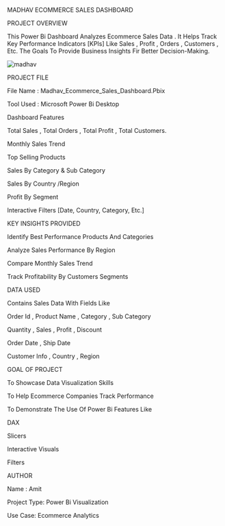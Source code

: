 MADHAV ECOMMERCE SALES DASHBOARD

PROJECT OVERVIEW 

This Power Bi Dashboard Analyzes Ecommerce Sales Data . It Helps Track Key Performance Indicators [KPIs] Like Sales , Profit , Orders , Customers , Etc. The Goals To Provide Business Insights Fir Better Decision-Making.

![madhav ](https://github.com/user-attachments/assets/5605e04f-1fc3-405f-97de-fb69016e5f9e)


PROJECT FILE 

File Name : Madhav_Ecommerce_Sales_Dashboard.Pbix

Tool Used : Microsoft Power Bi Desktop

Dashboard Features 

Total Sales , Total Orders , Total Profit , Total Customers.

Monthly Sales Trend 

Top Selling Products

Sales By Category & Sub Category

Sales By Country /Region 

Profit By Segment 

Interactive Filters [Date, Country, Category, Etc.]

KEY INSIGHTS PROVIDED 

Identify Best Performance Products And Categories

Analyze Sales Performance By Region 

Compare Monthly Sales Trend 

Track Profitability By Customers Segments

DATA USED 

Contains Sales Data With Fields Like

Order Id , Product Name , Category , Sub Category

Quantity , Sales , Profit , Discount 

Order Date , Ship Date

Customer Info , Country , Region

GOAL OF PROJECT

To Showcase Data Visualization Skills 

To Help Ecommerce Companies Track Performance 

To Demonstrate The Use Of Power Bi Features Like 

DAX 

Slicers

Interactive Visuals

Filters

AUTHOR 

Name : Amit

Project Type: Power Bi Visualization 

Use Case: Ecommerce Analytics
